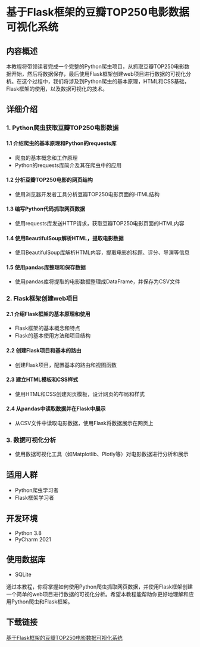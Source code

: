 # 基于Flask框架的豆瓣TOP250电影数据可视化系统

## 内容概述

本教程将带领读者完成一个完整的Python爬虫项目，从抓取豆瓣TOP250电影数据开始，然后将数据保存，最后使用Flask框架创建web项目进行数据的可视化分析。在这个过程中，我们将涉及到Python爬虫的基本原理，HTML和CSS基础，Flask框架的使用，以及数据可视化的技术。

## 详细介绍

### 1. Python爬虫获取豆瓣TOP250电影数据

#### 1.1 介绍爬虫的基本原理和Python的requests库
- 爬虫的基本概念和工作原理
- Python的requests库简介及其在爬虫中的应用

#### 1.2 分析豆瓣TOP250电影的网页结构
- 使用浏览器开发者工具分析豆瓣TOP250电影页面的HTML结构

#### 1.3 编写Python代码抓取网页数据
- 使用requests库发送HTTP请求，获取豆瓣TOP250电影页面的HTML内容

#### 1.4 使用BeautifulSoup解析HTML，提取电影数据
- 使用BeautifulSoup库解析HTML内容，提取电影的标题、评分、导演等信息

#### 1.5 使用pandas库整理和保存数据
- 使用pandas库将提取的电影数据整理成DataFrame，并保存为CSV文件

### 2. Flask框架创建web项目

#### 2.1 介绍Flask框架的基本原理和使用
- Flask框架的基本概念和特点
- Flask的基本使用方法和项目结构

#### 2.2 创建Flask项目和基本的路由
- 创建Flask项目，配置基本的路由和视图函数

#### 2.3 建立HTML模板和CSS样式
- 使用HTML和CSS创建网页模板，设计网页的布局和样式

#### 2.4 从pandas中读取数据并在Flask中展示
- 从CSV文件中读取电影数据，使用Flask将数据展示在网页上

### 3. 数据可视化分析
- 使用数据可视化工具（如Matplotlib、Plotly等）对电影数据进行分析和展示

## 适用人群
- Python爬虫学习者
- Flask框架学习者

## 开发环境
- Python 3.8
- PyCharm 2021

## 使用数据库
- SQLite

通过本教程，你将掌握如何使用Python爬虫抓取网页数据，并使用Flask框架创建一个简单的web项目进行数据的可视化分析。希望本教程能帮助你更好地理解和应用Python爬虫和Flask框架。

## 下载链接

[基于Flask框架的豆瓣TOP250电影数据可视化系统](https://pan.quark.cn/s/49c1a1b72d09)